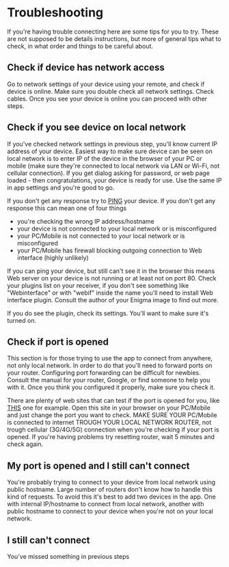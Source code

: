 # Troubleshooting

If you're having trouble connecting here are some tips for you to try. These are not supposed to be details instructions, but more of general tips what to check, in what order and things to be careful about.

## Check if device has network access
Go to network settings of your device using your remote, and check if device is online. Make sure you double check all network settings. Check cables. Once you see your device is online you can proceed with other steps. 

## Check if you see device on local network
If you've checked network settings in previous step, you'll know current IP address of your device. Easiest way to make sure device can be seen on local network is to enter IP of the device in the browser of your PC or mobile (make sure they're connected to local network via LAN or Wi-Fi, not cellular connection). If you get dialog asking for password, or web page loaded - then congratulations, your device is ready for use. Use the same IP in app settings and you're good to go.

If you don't get any response try to [PING](https://en.wikipedia.org/wiki/Ping_networking_utility) your device. If you don't get any response this can mean one of four things

- you're checking the wrong IP address/hostname
- your device is not connected to your local network or is misconfigured
- your PC/Mobile is not connected to your local network or is misconfigured
- your PC/Mobile has firewall blocking outgoing connection to Web interface (highly unlikely)


If you can ping your device, but still can't see it in the browser this means Web server on your device is not running or at least not on port 80. Check your plugins list on your receiver, if you don't see something like "Webinterface" or with "webif" inside the name you'll need to install Web interface plugin. Consult the author of your Enigma image to find out more. 

If you do see the plugin, check its settings. You'll want to make sure it's turned on.

## Check if port is opened
This section is for those trying to use the app to connect from anywhere, not only local network. In order to do that you'll need to forward ports on your router. Configuring port forwarding can be difficult for newbies. Consult the manual for your router, Google, or find someone to help you with it. Once you think you configured it properly, make sure you check it. 

There are plenty of web sites that can test if the port is opened for you, like [THIS](https://www.yougetsignal.com/tools/open-ports/) one for example. Open this site in your browser on your PC/Mobile and just change the port you want to check. MAKE SURE YOUR PC/Mobile is connected to internet TROUGH YOUR LOCAL NETWORK ROUTER, not trough cellular (3G/4G/5G) connection when you're checking if your port is opened. If you're having problems try resetting router, wait 5 minutes and check again.


## My port is opened and I still can't connect
You're probably trying to connect to your device from local network using public hostname. Large number of routers don't know how to handle this kind of requests. To avoid this it's best to add two devices in the app. One with internal IP/hostname to connect from local network, another with public hostname to connect to your device when you're not on your local network.

## I still can't connect
You've missed something in previous steps
